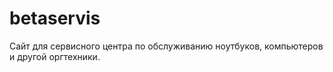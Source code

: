 # betaservis
Сайт для сервисного центра по обслуживанию ноутбуков, компьютеров и другой оргтехники.
